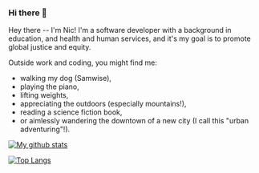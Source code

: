 ### Hi there 👋

Hey there -- I'm Nic! I'm a software developer with a background in education, and health and human services, and it's my goal is to promote global justice and equity.

Outside work and coding, you might find me:
- walking my dog (Samwise),
- playing the piano,
- lifting weights,
- appreciating the outdoors (especially mountains!),
- reading a science fiction book,
- or aimlessly wandering the downtown of a new city (I call this "urban adventuring"!).

[![My github stats](https://github-readme-stats.vercel.app/api?username=nicscobey&count_private=true&show_icons=true&theme=algolia&hide_rank=false)](https://github.com/anuraghazra/github-readme-stats)

[![Top Langs](https://github-readme-stats.vercel.app/api/top-langs/?username=nicscobey&theme=algolia&layout=compact)](https://github.com/anuraghazra/github-readme-stats)

<!--
**nicscobey/nicscobey** is a ✨ _special_ ✨ repository because its `README.md` (this file) appears on your GitHub profile.

Here are some ideas to get you started:

- 🔭 I’m currently working on ...
- 🌱 I’m currently learning ...
- 👯 I’m looking to collaborate on ...
- 🤔 I’m looking for help with ...
- 💬 Ask me about ...
- 📫 How to reach me: ...
- 😄 Pronouns: ...
- ⚡ Fun fact: ...
-->
